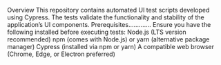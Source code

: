 Overview
This repository contains automated UI test scripts developed using Cypress. The tests validate the functionality and stability of the application’s UI components.
Prerequisites.............
Ensure you have the following installed before executing tests:
Node.js (LTS version recommended)
npm (comes with Node.js) or yarn (alternative package manager)
Cypress (installed via npm or yarn)
A compatible web browser (Chrome, Edge, or Electron preferred)
